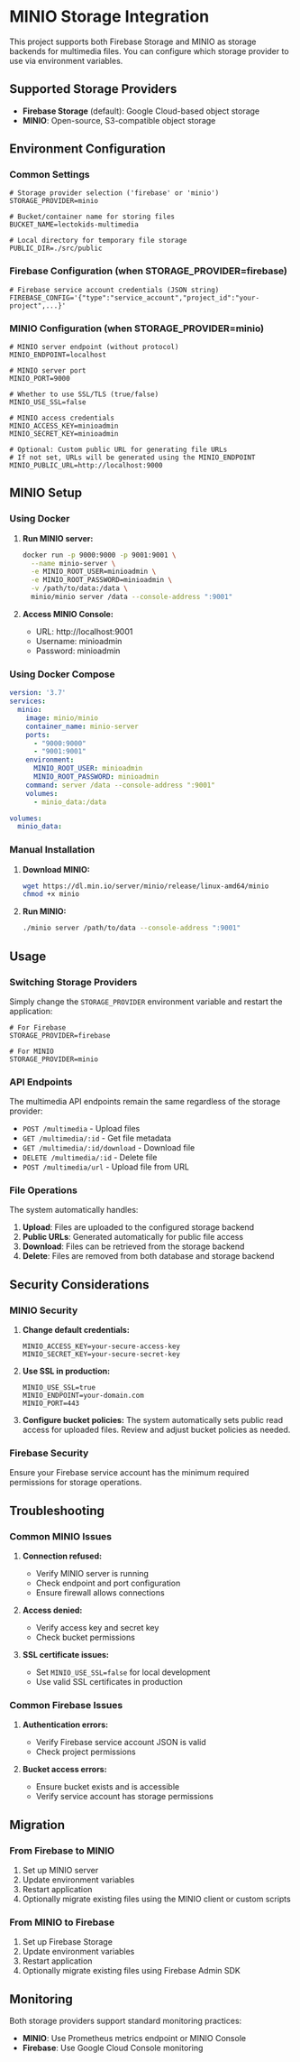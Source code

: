 # MINIO Storage Integration

This project supports both Firebase Storage and MINIO as storage backends for multimedia files. You can configure which storage provider to use via environment variables.

## Supported Storage Providers

- **Firebase Storage** (default): Google Cloud-based object storage
- **MINIO**: Open-source, S3-compatible object storage

## Environment Configuration

### Common Settings

```env
# Storage provider selection ('firebase' or 'minio')
STORAGE_PROVIDER=minio

# Bucket/container name for storing files
BUCKET_NAME=lectokids-multimedia

# Local directory for temporary file storage
PUBLIC_DIR=./src/public
```

### Firebase Configuration (when STORAGE_PROVIDER=firebase)

```env
# Firebase service account credentials (JSON string)
FIREBASE_CONFIG='{"type":"service_account","project_id":"your-project",...}'
```

### MINIO Configuration (when STORAGE_PROVIDER=minio)

```env
# MINIO server endpoint (without protocol)
MINIO_ENDPOINT=localhost

# MINIO server port
MINIO_PORT=9000

# Whether to use SSL/TLS (true/false)
MINIO_USE_SSL=false

# MINIO access credentials
MINIO_ACCESS_KEY=minioadmin
MINIO_SECRET_KEY=minioadmin

# Optional: Custom public URL for generating file URLs
# If not set, URLs will be generated using the MINIO_ENDPOINT
MINIO_PUBLIC_URL=http://localhost:9000
```

## MINIO Setup

### Using Docker

1. **Run MINIO server:**
   ```bash
   docker run -p 9000:9000 -p 9001:9001 \
     --name minio-server \
     -e MINIO_ROOT_USER=minioadmin \
     -e MINIO_ROOT_PASSWORD=minioadmin \
     -v /path/to/data:/data \
     minio/minio server /data --console-address ":9001"
   ```

2. **Access MINIO Console:**
   - URL: http://localhost:9001
   - Username: minioadmin
   - Password: minioadmin

### Using Docker Compose

```yaml
version: '3.7'
services:
  minio:
    image: minio/minio
    container_name: minio-server
    ports:
      - "9000:9000"
      - "9001:9001"
    environment:
      MINIO_ROOT_USER: minioadmin
      MINIO_ROOT_PASSWORD: minioadmin
    command: server /data --console-address ":9001"
    volumes:
      - minio_data:/data

volumes:
  minio_data:
```

### Manual Installation

1. **Download MINIO:**
   ```bash
   wget https://dl.min.io/server/minio/release/linux-amd64/minio
   chmod +x minio
   ```

2. **Run MINIO:**
   ```bash
   ./minio server /path/to/data --console-address ":9001"
   ```

## Usage

### Switching Storage Providers

Simply change the `STORAGE_PROVIDER` environment variable and restart the application:

```env
# For Firebase
STORAGE_PROVIDER=firebase

# For MINIO
STORAGE_PROVIDER=minio
```

### API Endpoints

The multimedia API endpoints remain the same regardless of the storage provider:

- `POST /multimedia` - Upload files
- `GET /multimedia/:id` - Get file metadata
- `GET /multimedia/:id/download` - Download file
- `DELETE /multimedia/:id` - Delete file
- `POST /multimedia/url` - Upload file from URL

### File Operations

The system automatically handles:

1. **Upload**: Files are uploaded to the configured storage backend
2. **Public URLs**: Generated automatically for public file access
3. **Download**: Files can be retrieved from the storage backend
4. **Delete**: Files are removed from both database and storage backend

## Security Considerations

### MINIO Security

1. **Change default credentials:**
   ```env
   MINIO_ACCESS_KEY=your-secure-access-key
   MINIO_SECRET_KEY=your-secure-secret-key
   ```

2. **Use SSL in production:**
   ```env
   MINIO_USE_SSL=true
   MINIO_ENDPOINT=your-domain.com
   MINIO_PORT=443
   ```

3. **Configure bucket policies:**
   The system automatically sets public read access for uploaded files. Review and adjust bucket policies as needed.

### Firebase Security

Ensure your Firebase service account has the minimum required permissions for storage operations.

## Troubleshooting

### Common MINIO Issues

1. **Connection refused:**
   - Verify MINIO server is running
   - Check endpoint and port configuration
   - Ensure firewall allows connections

2. **Access denied:**
   - Verify access key and secret key
   - Check bucket permissions

3. **SSL certificate issues:**
   - Set `MINIO_USE_SSL=false` for local development
   - Use valid SSL certificates in production

### Common Firebase Issues

1. **Authentication errors:**
   - Verify Firebase service account JSON is valid
   - Check project permissions

2. **Bucket access errors:**
   - Ensure bucket exists and is accessible
   - Verify service account has storage permissions

## Migration

### From Firebase to MINIO

1. Set up MINIO server
2. Update environment variables
3. Restart application
4. Optionally migrate existing files using the MINIO client or custom scripts

### From MINIO to Firebase

1. Set up Firebase Storage
2. Update environment variables
3. Restart application
4. Optionally migrate existing files using Firebase Admin SDK

## Monitoring

Both storage providers support standard monitoring practices:

- **MINIO**: Use Prometheus metrics endpoint or MINIO Console
- **Firebase**: Use Google Cloud Console monitoring